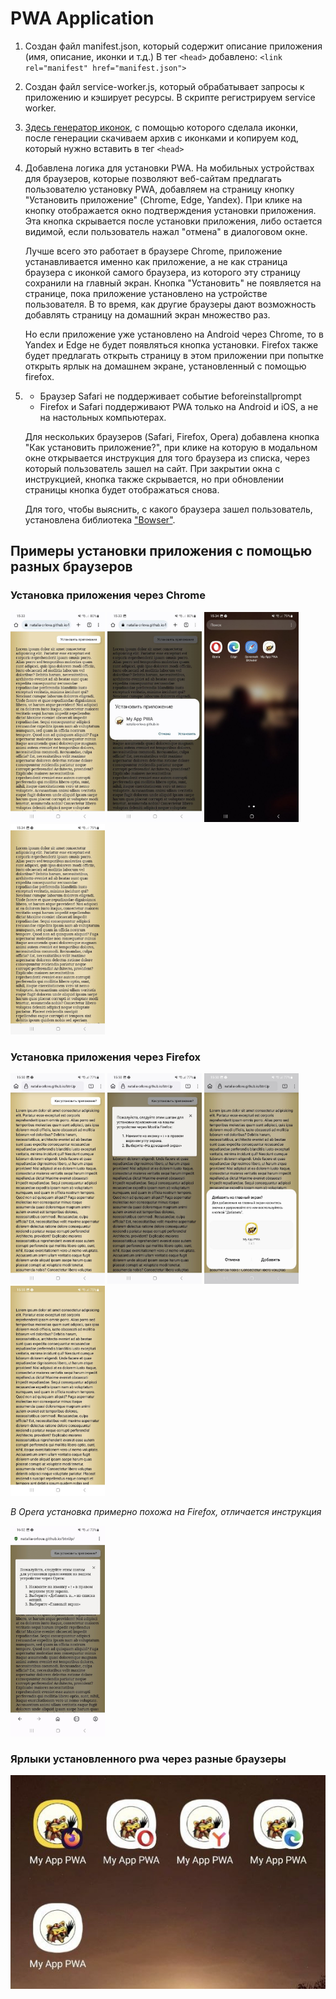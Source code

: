 # PWA Application

1. Создан файл manifest.json, который содержит описание приложения (имя, описание, иконки и т.д.)
    В тег `<head>` добавлено: `<link rel="manifest" href="manifest.json">`

2. Создан файл service-worker.js, который обрабатывает запросы к приложению и кэширует ресурсы. В скрипте регистрируем service worker.

3. [Здесь генератор иконок](https://realfavicongenerator.net/), с помощью которого сделала иконки, после генерации скачиваем архив с иконками и копируем код, который нужно вставить в тег `<head>`

4. Добавлена логика для установки PWA. На мобильных устройствах для браузеров, которые позволяют веб-сайтам предлагать пользователю установку PWA, добавляем на страницу кнопку "Установить приложение" (Chrome, Edge, Yandex). При клике на кнопку отображается окно подтверждения установки приложения. Эта кнопка скрывается после установки приложения, либо остается видимой, если пользователь нажал "отмена" в диалоговом окне. 

    Лучше всего это работает в браузере Chrome, приложение устанавливается именно как приложение, а не как страница браузера с иконкой самого браузера, из которого эту страницу сохранили на главный экран. Кнопка "Установить" не появляется на странице, пока приложение установлено на устройстве пользователя. 
    В то время, как другие браузеры дают возможность добавлять страницу на домашний экран множество раз.

    Но если приложение уже установлено на Android через  Chrome, то в Yandex и Edge не будет появляться кнопка установки. Firefox также будет предлагать открыть страницу в этом приложении при попытке открыть ярлык на домашнем экране, установленный с помощью firefox.

5.  - Браузер Safari не поддерживает событие beforeinstallprompt
    - Firefox и Safari поддерживают PWA только на Android и iOS, а не на настольных компьютерах.

    Для нескольких браузеров (Safari, Firefox, Opera) добавлена кнопка "Как установить приложение?", при клике на которую в модальном окне открывается инструкция для того браузера из списка, через который пользователь зашел на сайт. При закрытии окна с инструкцией, кнопка также скрывается, но при обновлении страницы кнопка будет отображаться снова.
    
    Для того, чтобы выяснить, с какого браузера зашел пользователь, установлена библиотека ["Bowser"](https://github.com/bowser-js/bowser/tree/master/src). 

## Примеры установки приложения с помощью разных браузеров

### Установка приложения через Chrome

<img src="screen/pageChrome.jpg" width="30%" alt="страница в Chrome"> <img src="screen/downloadChrome.jpg" width="30%" alt="установка приложения"> <img src="screen/pwaApp.jpg" width="30%" alt="приложение установлено"> <img src="screen/pwaWindow.jpg" width="30%" alt="страница в приложении">

### Установка приложения через Firefox

<img src="screen/pageFirefox.jpg" width="30%" alt="страница в Firefox"> <img src="screen/instrFirefox.jpg" width="30%" alt="инструкция в Firefox"> <img src="screen/downloadFirefox.jpg" width="30%" alt="установка в Firefox"> <img src="screen/pwaFirefox.jpg" width="30%" alt="страница в приложении">


*В Opera установка примерно похожа на Firefox, отличается инструкция*

<img src="screen/instrOpera.jpg" width="30%" alt="инструкция в Opera">

### Ярлыки установленного pwa через разные браузеры

<img src="screen/labels.jpg" alt="ярлыки pwa">








